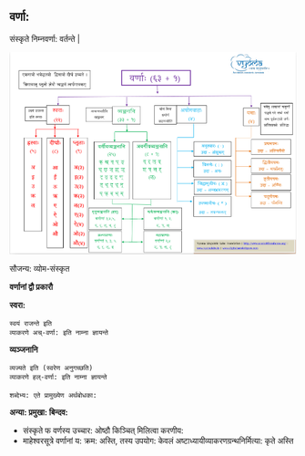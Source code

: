 
## वर्णा:

संस्कृते निम्नवर्णा: वर्तन्ते |

![letters](./imgs/varnas.png)

सौजन्य: व्योम-संस्कृत 


**वर्णानां द्वौ प्रकारौ**

**स्वरा:**
```
स्वयं राजन्ते इति
व्याकरणे अच्-वर्णा: इति नाम्ना ज्ञायन्ते
```

**व्यञ्जनानि** 
```
व्यज्यते इति (स्वरेण अनुगच्छति)
व्याकरणे हल्-वर्णा: इति नाम्ना ज्ञायन्ते

शब्देभ्य: एते प्रामुख्येण अर्थबोधका:
```

**अन्या: प्रमुखा: बिन्दव:**

- संस्कृते फ वर्णस्य उच्चार: ओष्ठौ किञ्चित् मिलित्वा करणीय:
- माहेश्वरसूत्रे वर्णानां य: क्रम: अस्ति, तस्य उपयोग: केवलं अष्टाध्यायीव्याकरणग्रन्थनिर्मित्या: कृते अस्ति 

